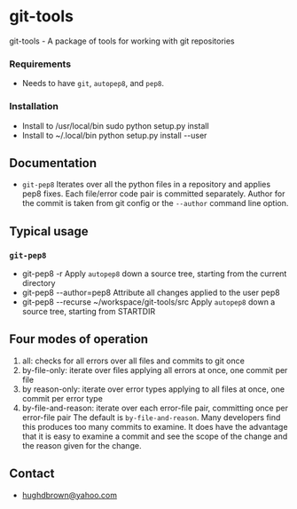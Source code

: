 git-tools
=========

git-tools - A package of tools for working with git repositories

### Requirements
* Needs to have `git`, `autopep8`, and `pep8`.

### Installation
* Install to /usr/local/bin
sudo python setup.py install
* Install to ~/.local/bin
python setup.py install --user

## Documentation
* `git-pep8`
Iterates over all the python files in a repository and applies pep8 fixes. Each file/error code pair is committed separately. Author for the commit is taken from git config or the `--author` command line option.

## Typical usage
### `git-pep8`
* git-pep8 -r
Apply `autopep8` down a source tree, starting from the current directory
* git-pep8 --author=pep8
Attribute all changes applied to the user pep8
* git-pep8 --recurse ~/workspace/git-tools/src
Apply `autopep8` down a source tree, starting from STARTDIR

## Four modes of operation
1. all: checks for all errors over all files and commits to git once
2. by-file-only: iterate over files applying all errors at once, one commit per file
3. by reason-only: iterate over error types applying to all files at once, one commit per error type
4. by-file-and-reason: iterate over each error-file pair, committing once per error-file pair
The default is `by-file-and-reason`. Many developers find this produces too many commits to examine. It does have the advantage that
it is easy to examine a commit and see the scope of the change and the reason given for the change.

## Contact
* hughdbrown@yahoo.com
